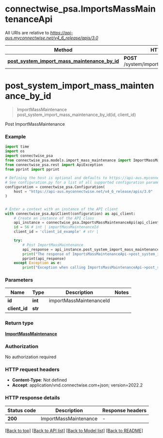 # connectwise_psa.ImportsMassMaintenanceApi

All URIs are relative to *https://api-aus.myconnectwise.net/v4_6_release/apis/3.0*

Method | HTTP request | Description
------------- | ------------- | -------------
[**post_system_import_mass_maintenance_by_id**](ImportsMassMaintenanceApi.md#post_system_import_mass_maintenance_by_id) | **POST** /system/importMassMaintenance/{id} | Post ImportMassMaintenance


# **post_system_import_mass_maintenance_by_id**
> ImportMassMaintenance post_system_import_mass_maintenance_by_id(id, client_id)

Post ImportMassMaintenance

### Example

```python
import time
import os
import connectwise_psa
from connectwise_psa.models.import_mass_maintenance import ImportMassMaintenance
from connectwise_psa.rest import ApiException
from pprint import pprint

# Defining the host is optional and defaults to https://api-aus.myconnectwise.net/v4_6_release/apis/3.0
# See configuration.py for a list of all supported configuration parameters.
configuration = connectwise_psa.Configuration(
    host = "https://api-aus.myconnectwise.net/v4_6_release/apis/3.0"
)


# Enter a context with an instance of the API client
with connectwise_psa.ApiClient(configuration) as api_client:
    # Create an instance of the API class
    api_instance = connectwise_psa.ImportsMassMaintenanceApi(api_client)
    id = 56 # int | importMassMaintenanceId
    client_id = 'client_id_example' # str | 

    try:
        # Post ImportMassMaintenance
        api_response = api_instance.post_system_import_mass_maintenance_by_id(id, client_id)
        print("The response of ImportsMassMaintenanceApi->post_system_import_mass_maintenance_by_id:\n")
        pprint(api_response)
    except Exception as e:
        print("Exception when calling ImportsMassMaintenanceApi->post_system_import_mass_maintenance_by_id: %s\n" % e)
```



### Parameters

Name | Type | Description  | Notes
------------- | ------------- | ------------- | -------------
 **id** | **int**| importMassMaintenanceId | 
 **client_id** | **str**|  | 

### Return type

[**ImportMassMaintenance**](ImportMassMaintenance.md)

### Authorization

No authorization required

### HTTP request headers

 - **Content-Type**: Not defined
 - **Accept**: application/vnd.connectwise.com+json; version=2022.2

### HTTP response details
| Status code | Description | Response headers |
|-------------|-------------|------------------|
**200** | ImportMassMaintenance |  -  |

[[Back to top]](#) [[Back to API list]](../README.md#documentation-for-api-endpoints) [[Back to Model list]](../README.md#documentation-for-models) [[Back to README]](../README.md)

